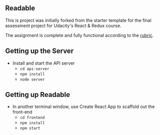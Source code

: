 ## Readable
This is project was initially forked from the starter template for the final assessment project for Udacity's React & Redux course.

The assignment is complete and fully functional according to the [rubric](https://review.udacity.com/#!/rubrics/1017/view).

## Getting up the Server
* Install and start the API server
    - `cd api-server`
    - `npm install`
    - `node server`

## Getting up Readable
* In another terminal window, use Create React App to scaffold out the front-end
    - `cd frontend`
    - `npm install`
    - `npm start`